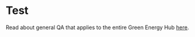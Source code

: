 # Test

Read about general QA that applies to the entire Green Energy Hub [here](https://github.com/Energinet-DataHub/green-energy-hub/blob/main/docs/qa.md).
